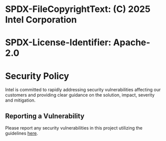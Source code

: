 # SPDX-FileCopyrightText: (C) 2025 Intel Corporation
# SPDX-License-Identifier: Apache-2.0

# Security Policy
Intel is committed to rapidly addressing security vulnerabilities affecting our customers and providing clear guidance on the solution, impact, severity and mitigation. 

## Reporting a Vulnerability
Please report any security vulnerabilities in this project utilizing the guidelines [here](https://www.intel.com/content/www/us/en/security-center/vulnerability-handling-guidelines.html).
